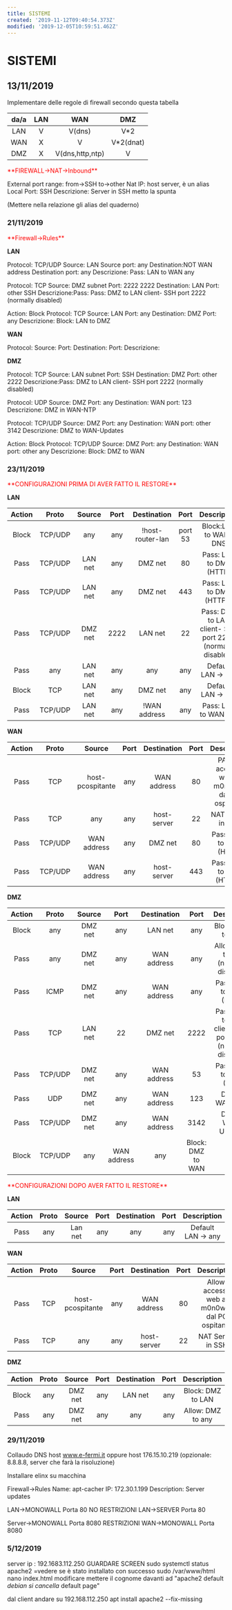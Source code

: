 ```yaml
---
title: SISTEMI
created: '2019-11-12T09:40:54.373Z'
modified: '2019-12-05T10:59:51.462Z'
---
```


# SISTEMI

## 13/11/2019
Implementare delle regole di firewall secondo questa tabella 

|da/a|LAN|WAN|DMZ|
| :---: | :---: | :---: | :---: |
|LAN| V| V(dns) | V*2
|WAN| X| V | V*2(dnat)
|DMZ| X| V(dns,http,ntp)| V

<p style="color:red";>**FIREWALL->NAT->Inbound**</p>

External port range: from->SSH
                     to->other
Nat IP: host server, è un alias
Local Port: SSH
Descrizione: Server in SSH
metto la spunta


(Mettere nella relazione gli alias del quaderno)


### 21/11/2019

<p style="color:red";>**Firewall->Rules**</p>


**LAN**

Protocol: TCP/UDP
Source: LAN
Source port: any
Destination:NOT WAN address
Destination port: any
Descrizione: Pass: LAN to WAN any

Protocol: TCP
Source: DMZ subnet
Port: 2222 2222 
Destination: LAN
Port: other SSH
Descrizione:Pass: Pass: DMZ to LAN client- SSH port 2222 (normally disabled)

Action: Block
Protocol: TCP
Source: LAN
Port: any
Destination: DMZ 
Port: any
Descrizione: Block: LAN to DMZ

**WAN**

Protocol: 
Source: 
Port: 
Destination:
Port:
Descrizione: 

**DMZ**

Protocol: TCP
Source: LAN subnet
Port: SSH
Destination: DMZ
Port: other 2222
Descrizione:Pass: DMZ to LAN client- SSH port 2222 (normally disabled) 

Protocol: UDP
Source: DMZ 
Port: any
Destination: WAN 
port: 123
Descrizione: DMZ in WAN-NTP

Protocol: TCP/UDP
Source: DMZ 
Port: any
Destination: WAN 
port: other 3142
Descrizione: DMZ to WAN-Updates

Action: Block
Protocol: TCP/UDP
Source: DMZ 
Port: any
Destination: WAN 
port: other any
Descrizione: Block: DMZ to WAN

### 23/11/2019

<p style="color:red";>**CONFIGURAZIONI PRIMA DI AVER FATTO IL RESTORE**</p>

**LAN**

|Action|Proto|Source|Port|Destination|Port|Description|
| :---: | :---: | :---: | :---: | :---: | :---: | :---: |
|Block|TCP/UDP|any|any|!host-router-lan|port 53| Block:LAN to WAN-DNS 
|Pass|TCP/UDP|LAN net| any|DMZ net| 80| Pass: LAN to DMZ (HTTP)
|Pass|TCP/UDP|LAN net| any|DMZ net| 443| Pass: LAN to DMZ (HTTPS)
|Pass|TCP/UDP|DMZ net| 2222|LAN net| 22| Pass: DMZ to LAN client- SSH port 2222 (normally disabled)  
|Pass|any|LAN net| any|any|any| Default LAN -> any
|Block|TCP|LAN net| any|DMZ net|any| Default LAN -> any| Block: LAN to DMZ 
|Pass|TCP/UDP|LAN net| any|!WAN address|any| Pass: LAN to WAN any  

**WAN**

|Action|Proto|Source|Port|Destination|Port|Description|
| :---: | :---: | :---: | :---: | :---: | :---: | :---: |
|Pass|TCP|host-pcospitante| any|WAN address| 80| PAllow: accesso web al m0n0wall dal PC ospitante  
|Pass|TCP|any|any|host-server|22|NAT Server in SSH  
|Pass|TCP/UDP|WAN address|any|DMZ net|80|Pass: WAN to DMZ (HTTP)
|Pass|TCP/UDP|WAN address|any|host-server|443|Pass: WAN to DMZ (HTTPS)   

**DMZ**

|Action|Proto|Source|Port|Destination|Port|Description|
| :---: | :---: | :---: | :---: | :---: | :---: | :---: |
|Block|any|DMZ net|any|LAN net|any|Block: DMZ to LAN 
|Pass|any|DMZ net|any|WAN address|any|Allow: DMZ to any (normally disabled) 
|Pass|ICMP|DMZ net|any|WAN address|any|Pass: DMZ to WAN (ICMP)
|Pass|TCP|LAN net|22|DMZ net|2222|Pass: DMZ to LAN client- SSH port 2222 (normally disabled) 
|Pass|TCP/UDP|DMZ net|any|WAN address|53|Pass: DMZ to WAN (DNS) 
|Pass|UDP|DMZ net|any|WAN address|123|DMZ to WAN-NTP
|Pass|TCP/UDP|DMZ net|any|WAN address|3142|DMZ to WAN-Updates
|Block|TCP/UDP|any|WAN address|any|Block: DMZ to WAN

<p style="color:red";>**CONFIGURAZIONI DOPO AVER FATTO IL RESTORE**</p>

**LAN**

|Action|Proto|Source|Port|Destination|Port|Description|
| :---: | :---: | :---: | :---: | :---: | :---: | :---: |
|Pass|any| Lan net|any|any|any|Default LAN -> any  

**WAN**

|Action|Proto|Source|Port|Destination|Port|Description|
| :---: | :---: | :---: | :---: | :---: | :---: | :---: |
|Pass|TCP|host-pcospitante|any|WAN address|80|Allow: accesso web al m0n0wall dal PC ospitante  
|Pass|TCP|any|any|host-server|22| NAT Server in SSH 

**DMZ**

|Action|Proto|Source|Port|Destination|Port|Description|
| :---: | :---: | :---: | :---: | :---: | :---: | :---: |
|Block|any|DMZ net|any|LAN net| any|Block: DMZ to LAN  
|Pass| any|DMZ net|any|any|any|Allow: DMZ to any  

### 29/11/2019

Collaudo DNS
host www.e-fermi.it oppure host 176.15.10.219 (opzionale: 8.8.8.8, server che farà la risoluzione)

Installare elinx su macchina 

Firewall->Rules
Name: apt-cacher
IP: 172.30.1.199
Description: Server updates

LAN->MONOWALL Porta 80  NO RESTRIZIONI
LAN->SERVER Porta 80

Server->MONOWALL Porta 8080 RESTRIZIONI
WAN->MONOWALL Porta 8080

### 5/12/2019
server
ip : 192.1683.112.250
GUARDARE SCREEN 
sudo systemctl status apache2 =vedere se è stato installato con successo 
sudo /var/www/html
nano index.html
modificare mettere il cognome davanti ad "apache2 default *debian si cancella* default page"

dal client andare su 192.168.112.250
apt install apache2 --fix-missing
